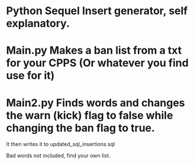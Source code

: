 # Python Sequel Insert generator, self explanatory.
# Main.py Makes a ban list from a txt for your CPPS (Or whatever you find use for it)
# Main2.py Finds words and changes the warn (kick) flag to false while changing the ban flag to true. 
It then writes it to updated_sql_insertions.sql

Bad words not included, find your own list.
